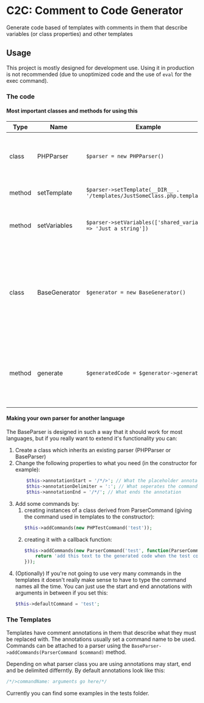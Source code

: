 # C2C: Comment to Code Generator

Generate code based of templates with comments in them that describe variables (or class properties) and other templates

## Usage

This project is mostly designed for development use. Using it in production is not recommended (due to unoptimized code and the use of `eval` for the exec command).

### The code

#### Most important classes and methods for using this

|Type   | Name  | Example | Description
|------ | ------| --------------| -----------
| class  | PHPParser | `$parser = new PHPParser()` | Will parse a when it's parse method is called (usually by a BaseGenerator)
| method | setTemplate | `$parser->setTemplate(__DIR__ . '/templates/JustSomeClass.php.template')` | Give this a filepath to use as a template
| method | setVariables | `$parser->setVariables(['shared_variable' => 'Just a string'])` | The variables that will be made available to the scope of the template
| class | BaseGenerator | `$generator = new BaseGenerator()` | Will call to the parser to generate code to a string. There is also FileGenerator which does the same, except also writes it to a file while the parser is running.
| method | generate | `$generatedCode = $generator->generate()` | Returns a string with all the variables made available by `PHPParser->setVariables` put in the placeholders annotations

#### Making your own parser for another language

The BaseParser is designed in such a way that it should work for most languages, but if you really want to extend it's functionality you can:
1. Create a class which inherits an existing parser (PHPParser or BaseParser)
2. Change the following properties to what you need (in the constructor for example):
    ```php
        $this->annotationStart = '/*/>'; // What the placeholder annotation starts with
        $this->annotationDelimiter = ':'; // What seperates the command with it's arguments
        $this->annotationEnd = '/*/'; // What ends the annotation
    ```
3. Add some commands by:
    1. creating instances of a class derived from ParserCommand (giving the command used in templates to the constructor):
        ```php
        $this->addCommands(new PHPTestCommand('test'));
        ```
    2. creating it with a callback function:
        ```php 
        $this->addCommands(new ParserCommand('test', function(ParserCommandCallInfo $commandCallInfo, $includedVariables = []){
            return 'add this text to the generated code when the test command is encountered';
        }));
        ```
4. (Optionally) If you're not going to use very many commands in the templates it doesn't really make sense to have to type the command names all the time. You can just use the start and end annotations with arguments in between if you set this:
    ```php    
    $this->defaultCommand = 'test';
    ```

### The Templates

Templates have comment annotations in them that describe what they must be replaced with. The annotations usually set a command name to be used. Commands can be attached to a parser using the `BaseParser->addCommands(ParserCommand $command)` method.

Depending on what parser class you are using annotations may start, end and be delimited differntly. By default annotations look like this:
```php 
/*/>commandName: arguments go here/*/
```

Currently you can find some examples in the tests folder.
